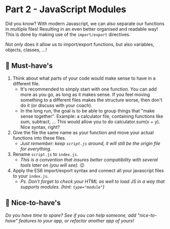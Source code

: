 # Part 2 - JavaScript Modules

Did you know? With modern Javascript, we can also separate our functions in multiple files! Resulting in an even better organised and readable way!
This is done by making use of the `import/export` directives.

Not only does it allow us to import/export functions, but also variables, objects, classes, ...!

## 🌱 Must-have's

1. Think about what parts of your code would make sense to have in a different file. 
   * It's recommended to simply start with one function. You can add more as you go, as long as it makes sense. If you feel moving something to a different files makes the structure worse, then don't do it (or discuss with your coach).
   * In the long run, the goal is to be able to group things that "make sense together". Example: a calculator file, containing functions like sum, subtract, ... This would allow you to do calculator.sum(x + y). Nice syntax, right?
2. Give the file the same name as your function and move your actual functions into these files.
    * _Just remember: keep `script.js` around, it will still be the origin file for everything._
3. Rename `script.js` to `index.js`.
    * _This is a convention that insures better compatibility with several tools later on (you will see)._ 😉
4. Apply the ES6 import/export syntax and connect all your javascript files to your `index.js`.
    * _Ps. Don't forget to check your HTML as well to load JS in a way that supports modules. (hint: `type="module"`)_


## 🌼 Nice-to-have's

_Do you have time to spare? See if you can help someone, add "nice-to-have" features to your app, or refactor another app of yours!_


